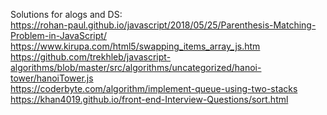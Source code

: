 Solutions for alogs and DS:
<br>
https://rohan-paul.github.io/javascript/2018/05/25/Parenthesis-Matching-Problem-in-JavaScript/
<br>
https://www.kirupa.com/html5/swapping_items_array_js.htm
<br>
https://github.com/trekhleb/javascript-algorithms/blob/master/src/algorithms/uncategorized/hanoi-tower/hanoiTower.js
<br>
https://coderbyte.com/algorithm/implement-queue-using-two-stacks
<br>
https://khan4019.github.io/front-end-Interview-Questions/sort.html
